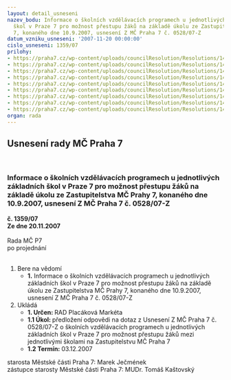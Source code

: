 ```yaml
---
layout: detail_usneseni
nazev_bodu: Informace o školních vzdělávacích programech u jednotlivých základních
  škol v Praze 7 pro možnost přestupu žáků na základě úkolu ze Zastupitelstva MČ Prahy
  7, konaného dne 10.9.2007, usnesení Z MČ Praha 7 č. 0528/07-Z
datum_vzniku_usneseni: '2007-11-20 00:00:00'
cislo_usneseni: 1359/07
prilohy:
- https://praha7.cz/wp-content/uploads/councilResolution/Resolutions/14535/55-charakteristika_%c5%a1vp_fz%c5%a1_um%c4%9bleck%c3%a1.doc
- https://praha7.cz/wp-content/uploads/councilResolution/Resolutions/14535/55-charakteristika_%c5%a1vp_z%c5%a1_letohradsk%c3%a1.doc
- https://praha7.cz/wp-content/uploads/councilResolution/Resolutions/14535/55-charakteristika_%c5%a1vp_z%c5%a1_korunova%c4%8dn%c3%ad.doc
- https://praha7.cz/wp-content/uploads/councilResolution/Resolutions/14535/55-charakteristika_%c5%a1vp_z%c5%a1_stross._n%c3%a1m.doc
- https://praha7.cz/wp-content/uploads/councilResolution/Resolutions/14535/55-charakteristika_%c5%a1vp_z%c5%a1_fr._plam%c3%adnkov%c3%a1.doc
- https://praha7.cz/wp-content/uploads/councilResolution/Resolutions/14535/55-charakteristika_%c5%a1vp_z%c5%a1_tusarova.doc
- https://praha7.cz/wp-content/uploads/councilResolution/Resolutions/14535/55-charakteristika_%c5%a1vp_z%c5%a1_t.g.masaryka.doc
- https://praha7.cz/wp-content/uploads/councilResolution/Resolutions/14535/55-pr%c5%afb%c4%9bh_z%c3%a1kladn%c3%adho_vzd%c4%9bl%c3%a1v%c3%a1n%c3%ad_paragraf_49.doc
- https://praha7.cz/wp-content/uploads/councilResolution/Resolutions/14535/55-n%c3%a1vrh_usnesen%c3%ad_zm%c4%8d.doc
organ: rada
---
```

<div id="ucUsn_pList" class="usn">
	<span><h2>Usnesení rady MČ Praha 7 </h2>
<br></span><div class="standBody">
<span><h3>Informace o školních vzdělávacích programech u jednotlivých základních škol v Praze 7 pro možnost přestupu žáků na základě úkolu ze Zastupitelstva MČ Prahy 7, konaného dne 10.9.2007, usnesení Z MČ Praha 7 č. 0528/07-Z</h3></span><div class="center">
		<strong>č. 1359/07</strong><br>
	</div>
<div class="center">
		<strong>Ze dne 20.11.2007</strong><br><br>
	</div>Rada MČ P7<br> po projednání<br><br><ol>
<li>Bere na vědomí<ul><li>
<strong>1.</strong> Informace o školních vzdělávacích programech u jednotlivých základních škol v Praze 7 pro možnost přestupu žáků na základě úkolu ze Zastupitelstva MČ Prahy 7, konaného dne 10.9.2007, usnesení Z MČ Praha 7 č. 0528/07-Z</li></ul>
</li>
<li>Ukládá<ul>
<li>
<strong>1. Určen: </strong>RAD Placáková Markéta</li>
<li>
<strong>1.1 Úkol: </strong>předložení odpovědi na dotaz z Usnesení Z MČ Praha 7 č. 0528/07-Z  o školních vzdělávacích programech u jednotlivých základních škol v Praze 7 pro možnost přestupu žáků mezi jednotlivými školami na Zastupitelstvu MČ Praha 7</li>
<li>
<strong>1.2 Termín: </strong>03.12.2007</li>
</ul>
</li>
</ol>starosta Městské části Praha 7: Marek Ječmének<br>zástupce starosty Městské části Praha 7: MUDr. Tomáš Kaštovský 
</div>
</div>